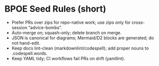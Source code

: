 # BPOE Seed Rules (short)
- Prefer PRs over zips for repo-native work; use zips only for cross-session “advice-bombs”.
- Auto-merge on; squash-only; delete branch on merge.
- JSON is canonical for diagrams; Mermaid/D2 blocks are generated; do not hand-edit.
- Keep docs lint-clean (markdownlint/codespell); add proper nouns to \.codespell.words\.
- Keep YAML tidy; CI workflows fail PRs on drift (yamllint).
